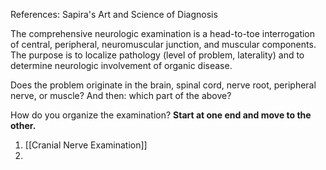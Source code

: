 References: Sapira's Art and Science of Diagnosis

The comprehensive neurologic examination is a head-to-toe interrogation of central, peripheral, neuromuscular junction, and muscular components. The purpose is to localize pathology (level of problem, laterality) and to determine neurologic involvement of organic disease.

Does the problem originate in the brain, spinal cord, nerve root, peripheral nerve, or muscle? And then: which part of the above?

How do you organize the examination? **Start at one end and move to the other.**

1. [[Cranial Nerve Examination]]
2. 